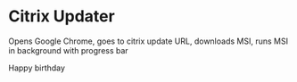 # Citrix Updater

Opens Google Chrome, goes to citrix update URL, downloads MSI, runs MSI in background with progress bar

Happy birthday
